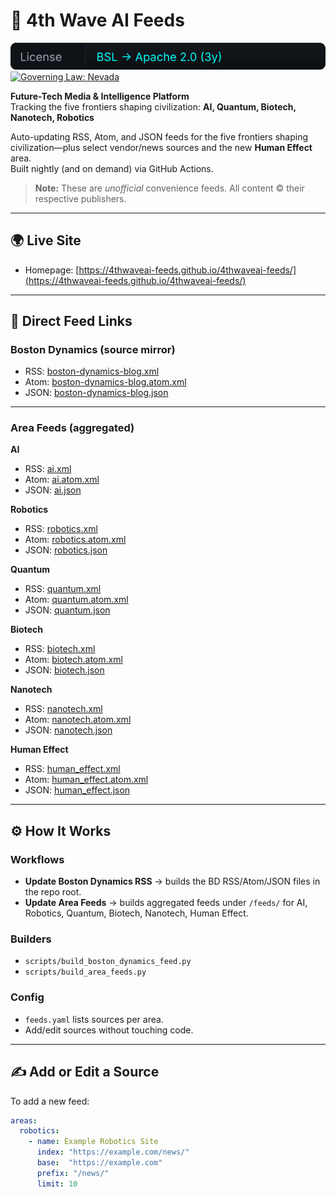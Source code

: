 # 🌌 4th Wave AI Feeds

[![License: BSL → Apache 2.0 (3y)](assets/badges/license-bsl-apache.svg)](./LICENSE.md)
[![Governing Law: Nevada](https://img.shields.io/badge/Governing%20Law-Nevada-00FFFF?style=flat-square&labelColor=111318)](./LICENSE.md)

**Future-Tech Media & Intelligence Platform**  
Tracking the five frontiers shaping civilization: **AI, Quantum, Biotech, Nanotech, Robotics**

Auto-updating RSS, Atom, and JSON feeds for the five frontiers shaping civilization—plus select vendor/news sources and the new **Human Effect** area.  
Built nightly (and on demand) via GitHub Actions.

> **Note:** These are *unofficial* convenience feeds. All content © their respective publishers.

---

## 🌍 Live Site

- Homepage: [https://4thwaveai-feeds.github.io/4thwaveai-feeds/](https://4thwaveai-feeds.github.io/4thwaveai-feeds/)

---

## 📡 Direct Feed Links

### Boston Dynamics (source mirror)
- RSS:  [boston-dynamics-blog.xml](https://4thwaveai-feeds.github.io/4thwaveai-feeds/boston-dynamics-blog.xml)  
- Atom: [boston-dynamics-blog.atom.xml](https://4thwaveai-feeds.github.io/4thwaveai-feeds/boston-dynamics-blog.atom.xml)  
- JSON: [boston-dynamics-blog.json](https://4thwaveai-feeds.github.io/4thwaveai-feeds/boston-dynamics-blog.json)

---

### Area Feeds (aggregated)

**AI**  
- RSS:  [ai.xml](https://4thwaveai-feeds.github.io/4thwaveai-feeds/feeds/ai.xml)  
- Atom: [ai.atom.xml](https://4thwaveai-feeds.github.io/4thwaveai-feeds/feeds/ai.atom.xml)  
- JSON: [ai.json](https://4thwaveai-feeds.github.io/4thwaveai-feeds/feeds/ai.json)

**Robotics**  
- RSS:  [robotics.xml](https://4thwaveai-feeds.github.io/4thwaveai-feeds/feeds/robotics.xml)  
- Atom: [robotics.atom.xml](https://4thwaveai-feeds.github.io/4thwaveai-feeds/feeds/robotics.atom.xml)  
- JSON: [robotics.json](https://4thwaveai-feeds.github.io/4thwaveai-feeds/feeds/robotics.json)

**Quantum**  
- RSS:  [quantum.xml](https://4thwaveai-feeds.github.io/4thwaveai-feeds/feeds/quantum.xml)  
- Atom: [quantum.atom.xml](https://4thwaveai-feeds.github.io/4thwaveai-feeds/feeds/quantum.atom.xml)  
- JSON: [quantum.json](https://4thwaveai-feeds.github.io/4thwaveai-feeds/feeds/quantum.json)

**Biotech**  
- RSS:  [biotech.xml](https://4thwaveai-feeds.github.io/4thwaveai-feeds/feeds/biotech.xml)  
- Atom: [biotech.atom.xml](https://4thwaveai-feeds.github.io/4thwaveai-feeds/feeds/biotech.atom.xml)  
- JSON: [biotech.json](https://4thwaveai-feeds.github.io/4thwaveai-feeds/feeds/biotech.json)

**Nanotech**  
- RSS:  [nanotech.xml](https://4thwaveai-feeds.github.io/4thwaveai-feeds/feeds/nanotech.xml)  
- Atom: [nanotech.atom.xml](https://4thwaveai-feeds.github.io/4thwaveai-feeds/feeds/nanotech.atom.xml)  
- JSON: [nanotech.json](https://4thwaveai-feeds.github.io/4thwaveai-feeds/feeds/nanotech.json)

**Human Effect**  
- RSS:  [human_effect.xml](https://4thwaveai-feeds.github.io/4thwaveai-feeds/feeds/human_effect.xml)  
- Atom: [human_effect.atom.xml](https://4thwaveai-feeds.github.io/4thwaveai-feeds/feeds/human_effect.atom.xml)  
- JSON: [human_effect.json](https://4thwaveai-feeds.github.io/4thwaveai-feeds/feeds/human_effect.json)

---

## ⚙️ How It Works

### Workflows
- **Update Boston Dynamics RSS** → builds the BD RSS/Atom/JSON files in the repo root.  
- **Update Area Feeds** → builds aggregated feeds under `/feeds/` for AI, Robotics, Quantum, Biotech, Nanotech, Human Effect.

### Builders
- `scripts/build_boston_dynamics_feed.py`  
- `scripts/build_area_feeds.py`

### Config
- `feeds.yaml` lists sources per area.  
- Add/edit sources without touching code.

---

## ✍️ Add or Edit a Source

To add a new feed:

```yaml
areas:
  robotics:
    - name: Example Robotics Site
      index: "https://example.com/news/"
      base:  "https://example.com"
      prefix: "/news/"
      limit: 10
